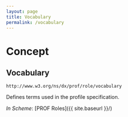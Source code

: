 ```yaml
---
layout: page
title: Vocabulary
permalink: /vocabulary
---
```

# Concept

## Vocabulary

`http://www.w3.org/ns/dx/prof/role/vocabulary`

Defines terms used in the profile specification.

_In Scheme_: [PROF Roles]({{ site.baseurl }}/)
